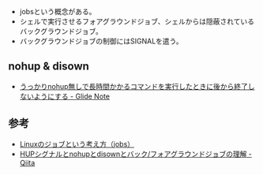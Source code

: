 * jobsという概念がある。
* シェルで実行させるフォアグラウンドジョブ、シェルからは隠蔽されているバックグラウンドジョブ。
* バックグラウンドジョブの制御にはSIGNALを遣う。

nohup & disown
----

* [うっかりnohup無しで長時間かかるコマンドを実行したときに後から終了しないようにする - Glide Note](http://blog.glidenote.com/blog/2013/09/26/bg-and-disown/)

参考
----

* [Linuxのジョブという考え方（jobs）](http://kazmax.zpp.jp/linux_beginner/jobs.html)
* [HUPシグナルとnohupとdisownとバック/フォアグラウンドジョブの理解 - Qiita](http://qiita.com/yushin/items/732043ee23281f19f983)